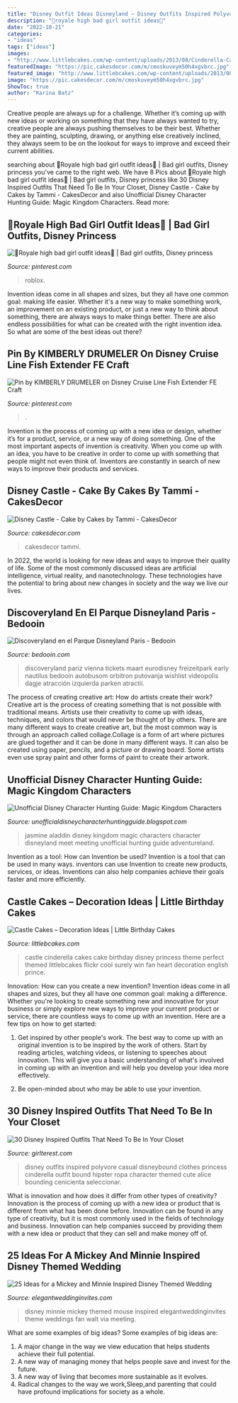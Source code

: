 ```yaml
---
title: "Disney Outfit Ideas Disneyland ~ Disney Outfits Inspired Polyvore Casual Disneybound Clothes Princess Cinderella Outfit Bound Hipster Ropa Character Themed Cute Alice Bounding Cenicienta Seleccionar"
description: "🖤royale high bad girl outfit ideas🖤"
date: "2022-10-21"
categories:
- "ideas"
tags: ["ideas"]
images:
- "http://www.littlebcakes.com/wp-content/uploads/2013/08/Cinderella-Castle-Cake.jpg"
featuredImage: "https://pic.cakesdecor.com/m/cmoskuveym50h4xgvbrc.jpg"
featured_image: "http://www.littlebcakes.com/wp-content/uploads/2013/08/Cinderella-Castle-Cake.jpg"
image: "https://pic.cakesdecor.com/m/cmoskuveym50h4xgvbrc.jpg"
ShowToc: true
author: "Karina Batz"
---
```



Creative people are always up for a challenge. Whether it’s coming up with new ideas or working on something that they have always wanted to try, creative people are always pushing themselves to be their best. Whether they are painting, sculpting, drawing, or anything else creatively inclined, they always seem to be on the lookout for ways to improve and exceed their current abilities.

	

		
searching about 🖤Royale high bad girl outfit ideas🖤 | Bad girl outfits, Disney princess you've came to the right web. We have 8 Pics about 🖤Royale high bad girl outfit ideas🖤 | Bad girl outfits, Disney princess like 30 Disney Inspired Outfits That Need To Be In Your Closet, Disney Castle - Cake by Cakes by Tammi - CakesDecor and also Unofficial Disney Character Hunting Guide: Magic Kingdom Characters. Read more:
		
    
## 🖤Royale High Bad Girl Outfit Ideas🖤 | Bad Girl Outfits, Disney Princess

<img loading=lazy src="https://i.pinimg.com/736x/bc/fe/b4/bcfeb410cbe780f1bbf02bedf15fa66c.jpg" onerror="this.onerror=null;this.src='https://tse3.mm.bing.net/th?id=OIP.An99mtPjZOjx2ZPqDMLOJAHaLJ&amp;pid=15.1';" alt="🖤Royale high bad girl outfit ideas🖤 | Bad girl outfits, Disney princess">

_Source: pinterest.com_

>roblox. 

	

Invention ideas come in all shapes and sizes, but they all have one common goal: making life easier. Whether it's a new way to make something work, an improvement on an existing product, or just a new way to think about something, there are always ways to make things better. There are also endless possibilities for what can be created with the right invention idea. So what are some of the best ideas out there?

    
## Pin By KIMBERLY DRUMELER On Disney Cruise Line Fish Extender FE Craft

<img loading=lazy src="https://i.pinimg.com/736x/b2/3e/87/b23e8713f32c3fc2946a18aaa851dd48.jpg" onerror="this.onerror=null;this.src='https://tse2.mm.bing.net/th?id=OIP.YkcR0SgSUROoo13R0kdMOwHaJ4&amp;pid=15.1';" alt="Pin by KIMBERLY DRUMELER on Disney Cruise Line Fish Extender FE Craft">

_Source: pinterest.com_

>. 

	

Invention is the process of coming up with a new idea or design, whether it’s for a product, service, or a new way of doing something. One of the most important aspects of invention is creativity. When you come up with an idea, you have to be creative in order to come up with something that people might not even think of. Inventors are constantly in search of new ways to improve their products and services.

    
## Disney Castle - Cake By Cakes By Tammi - CakesDecor

<img loading=lazy src="https://pic.cakesdecor.com/m/cmoskuveym50h4xgvbrc.jpg" onerror="this.onerror=null;this.src='https://tse3.mm.bing.net/th?id=OIP.zNLpnZqM3u1Gcwp44oHl4wHaJ3&amp;pid=15.1';" alt="Disney Castle - Cake by Cakes by Tammi - CakesDecor">

_Source: cakesdecor.com_

>cakesdecor tammi. 

	

In 2022, the world is looking for new ideas and ways to improve their quality of life. Some of the most commonly discussed ideas are artificial intelligence, virtual reality, and nanotechnology. These technologies have the potential to bring about new changes in society and the way we live our lives.

    
## Discoveryland En El Parque Disneyland Paris - Bedooin

<img loading=lazy src="https://admin.bedooin.com/thumb/original/?image=posts/images/ks5rZfX9Cfaht6MYPPpSHM2fyHe1vhBc0m1yYSUf.jpeg" onerror="this.onerror=null;this.src='https://tse2.mm.bing.net/th?id=OIP.7VXGdsVavAdq9t_W8oQVswHaFj&amp;pid=15.1';" alt="Discoveryland en el Parque Disneyland Paris - Bedooin">

_Source: bedooin.com_

>discoveryland pariz vienna tickets maart eurodisney freizeitpark early nautilus bedooin autobusom orbitron putovanja wishlist videopolis dagje atracción izquierda parken atractii. 

	

The process of creating creative art: How do artists create their work?
Creative art is the process of creating something that is not possible with traditional means. Artists use their creativity to come up with ideas, techniques, and colors that would never be thought of by others. There are many different ways to create creative art, but the most common way is through an approach called collage.Collage is a form of art where pictures are glued together and it can be done in many different ways. It can also be created using paper, pencils, and a picture or drawing board. Some artists even use spray paint and other forms of paint to create their artwork.

    
## Unofficial Disney Character Hunting Guide: Magic Kingdom Characters

<img loading=lazy src="http://1.bp.blogspot.com/_PKN-IVSh3gw/TKk2q2gW6yI/AAAAAAAAA5I/LwGqHPcEKLc/s1600/Aladdin+and+Jasmine+mk.jpg" onerror="this.onerror=null;this.src='https://tse2.mm.bing.net/th?id=OIP.yB6rLEzzlqBNRIKyBAbizQHaLH&amp;pid=15.1';" alt="Unofficial Disney Character Hunting Guide: Magic Kingdom Characters">

_Source: unofficialdisneycharacterhuntingguide.blogspot.com_

>jasmine aladdin disney kingdom magic characters character disneyland meet meeting unofficial hunting guide adventureland. 

	

Invention as a tool: How can Invention be used?
Invention is a tool that can be used in many ways. inventors can use Invention to create new products, services, or ideas. Inventions can also help companies achieve their goals faster and more efficiently.

    
## Castle Cakes – Decoration Ideas | Little Birthday Cakes

<img loading=lazy src="http://www.littlebcakes.com/wp-content/uploads/2013/08/Cinderella-Castle-Cake.jpg" onerror="this.onerror=null;this.src='https://tse4.mm.bing.net/th?id=OIP.YSz5d4prMpC5GxNLJ7XF6gHaJ4&amp;pid=15.1';" alt="Castle Cakes – Decoration Ideas | Little Birthday Cakes">

_Source: littlebcakes.com_

>castle cinderella cakes cake birthday disney princess theme perfect themed littlebcakes flickr cool surely win fan heart decoration english prince. 

	

Innovation: How can you create a new invention?
Invention ideas come in all shapes and sizes, but they all have one common goal: making a difference. Whether you're looking to create something new and innovative for your business or simply explore new ways to improve your current product or service, there are countless ways to come up with an invention. Here are a few tips on how to get started:
1. Get inspired by other people's work. The best way to come up with an original invention is to be inspired by the work of others. Start by reading articles, watching videos, or listening to speeches about innovation. This will give you a basic understanding of what's involved in coming up with an invention and will help you develop your idea more effectively.

2. Be open-minded about who may be able to use your invention.

    
## 30 Disney Inspired Outfits That Need To Be In Your Closet

<img loading=lazy src="http://girlterest.com/wp-content/uploads/2017/06/disney-outfit28.jpg" onerror="this.onerror=null;this.src='https://tse1.mm.bing.net/th?id=OIP.WDl6W3DsamQZg3GPwISjXQHaKw&amp;pid=15.1';" alt="30 Disney Inspired Outfits That Need To Be In Your Closet">

_Source: girlterest.com_

>disney outfits inspired polyvore casual disneybound clothes princess cinderella outfit bound hipster ropa character themed cute alice bounding cenicienta seleccionar. 

	

What is innovation and how does it differ from other types of creativity?
Innovation is the process of coming up with a new idea or product that is different from what has been done before. Innovation can be found in any type of creativity, but it is most commonly used in the fields of technology and business. Innovation can help companies succeed by providing them with a new idea or product that they can sell and make money off of.

    
## 25 Ideas For A Mickey And Minnie Inspired Disney Themed Wedding

<img loading=lazy src="https://www.elegantweddinginvites.com/wedding-blog/wp-content/uploads/2016/06/fan-disney-wedding-photos.jpg" onerror="this.onerror=null;this.src='https://tse1.mm.bing.net/th?id=OIP.badd9zOn0Xkvz7Yp1LvwsgHaLH&amp;pid=15.1';" alt="25 Ideas for a Mickey and Minnie Inspired Disney Themed Wedding">

_Source: elegantweddinginvites.com_

>disney minnie mickey themed mouse inspired elegantweddinginvites theme weddings fan walt via meeting. 

	

What are some examples of big ideas?
Some examples of big ideas are: 
1. A major change in the way we view education that helps students achieve their full potential. 
2. A new way of managing money that helps people save and invest for the future. 
3. A new way of living that becomes more sustainable as it evolves. 
4. Radical changes to the way we work,Sleep,and parenting that could have profound implications for society as a whole.

